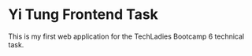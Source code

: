 # Yi Tung Frontend Task

This is my first web application for the TechLadies Bootcamp 6 technical task. 
